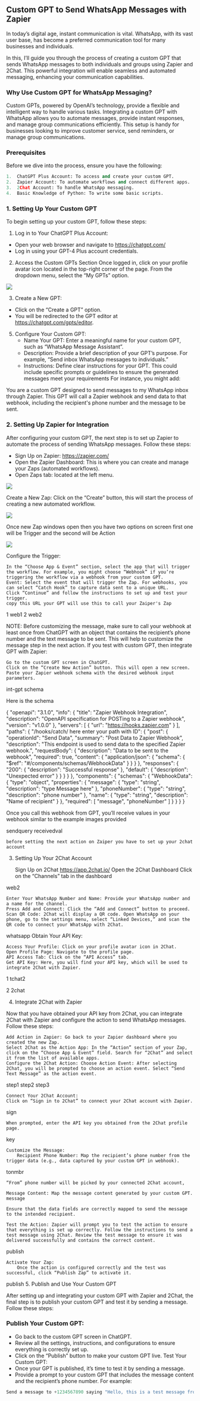 ## Custom GPT to Send WhatsApp Messages with Zapier

In today’s digital age, instant communication is vital. WhatsApp, with its vast user base, has become a preferred communication tool for many businesses and individuals.

In this, I’ll guide you through the process of creating a custom GPT that sends WhatsApp messages to both individuals and groups using Zapier and 2Chat. This powerful integration will enable seamless and automated messaging, enhancing your communication capabilities.

### Why Use Custom GPT for WhatsApp Messaging?

Custom GPTs, powered by OpenAI’s technology, provide a flexible and intelligent way to handle various tasks. Integrating a custom GPT with WhatsApp allows you to automate messages, provide instant responses, and manage group communications efficiently. This setup is handy for businesses looking to improve customer service, send reminders, or manage group communications.

### Prerequisites

Before we dive into the process, ensure you have the following:

```python
1.	ChatGPT Plus Account: To access and create your custom GPT.
2.	Zapier Account: To automate workflows and connect different apps.
3.	2Chat Account: To handle WhatsApp messaging.
4.	Basic Knowledge of Python: To write some basic scripts.
```

### 1. Setting Up Your Custom GPT

To begin setting up your custom GPT, follow these steps:

 1. Log in to Your ChatGPT Plus Account:

  - Open your web browser and navigate to https://chatgpt.com/
  - Log in using your GPT-4 Plus account credentials.

 2. Access the Custom GPTs Section Once logged in, click on your profile avatar icon located in the top-right corner of the page. From the dropdown menu, select the “My GPTs” option.

<image src="images/MyGpts"/>

  3. Create a New GPT:

  - Click on the “Create a GPT” option.
  - You will be redirected to the GPT editor at https://chatgpt.com/gpts/editor.

  5. Configure Your Custom GPT:
        - Name Your GPT: Enter a meaningful name for your custom GPT, such as “WhatsApp Message Assistant”.
        - Description: Provide a brief description of your GPT’s purpose. For example, “Send inbox WhatsApp messages to individuals.”
        - Instructions: Define clear instructions for your GPT. This could include specific prompts or guidelines to ensure the generated messages meet your requirements For instance, you might add:

You are a custom GPT designed to send messages to my WhatsApp inbox through Zapier. This GPT will call a Zapier webhook and send data to that webhook, including the recipient's phone number and the message to be sent.

### 2. Setting Up Zapier for Integration

After configuring your custom GPT, the next step is to set up Zapier to automate the process of sending WhatsApp messages. Follow these steps:

  - Sign Up on Zapier: https://zapier.com/
  - Open the Zapier Dashboard: This is where you can create and manage your Zaps (automated workflows).
  - Open Zaps tab: located at the left menu.

<image src="images/zaptab"/>

  Create a New Zap: Click on the “Create” button, this will start the process of creating a new automated workflow.

<image src="images/createzap"/>


Once new Zap windows open then you have two options on screen first one will be Trigger and the second will be Action

<image src="images/zap1"/>

Configure the Trigger:

    In the “Choose App & Event” section, select the app that will trigger the workflow. For example, you might choose “Webhook” if you’re triggering the workflow via a webhook from your custom GPT.
    Event: Select the event that will trigger the Zap. For webhooks, you can select “Catch Hook” to capture data sent to a unique URL.
    Click “Continue” and follow the instructions to set up and test your trigger.
    copy this URL your GPT will use this to call your Zaiper's Zap

1 web1 2 web2

NOTE: Before customizing the message, make sure to call your webhook at least once from ChatGPT with an object that contains the recipient’s phone number and the text message to be sent. This will help to customize the message step in the next action.
If you test with custom GPT, then integrate GPT with Zapier:

    Go to the custom GPT screen in ChatGPT.
    Click on the “Create New Action” button. This will open a new screen.
    Paste your Zapier webhook schema with the desired webhook input parameters.

int-gpt schema

Here is the schema

{
  "openapi": "3.1.0",
  "info": {
    "title": "Zapier Webhook Integration",
    "description": "OpenAPI specification for POSTing to a Zapier webhook",
    "version": "v1.0.0"
  },
  "servers": [
    {
      "url": "https://hooks.zapier.com"
    }
  ],
  "paths": {
    "/hooks/catch/ here enter your path with ID": {
      "post": {
        "operationId": "Send Data",
        "summary": "Post Data to Zapier Webhook",
        "description": "This endpoint is used to send data to the specified Zapier webhook.",
        "requestBody": {
          "description": "Data to be sent to the webhook",
          "required": true,
          "content": {
            "application/json": {
              "schema": {
                "$ref": "#/components/schemas/WebhookData"
              }
            }
          }
        },
        "responses": {
          "200": {
            "description": "Successful response"
          },
          "default": {
            "description": "Unexpected error"
          }
        }
      }
    }
  },
  "components": {
    "schemas": {
      "WebhookData": {
        "type": "object",
        "properties": {
          "message": {
            "type": "string",
            "description": "type Message here"
          },
          "phoneNumber": {
            "type": "string",
            "description": "phone number"
          },
          "name": {
            "type": "string",
            "description": "Name of recipient"
          }
        },
        "required": [
          "message",
          "phoneNumber"
        ]
      }
    }
  }
}

Once you call this webhook from GPT, you’ll receive values in your webhook similar to the example images provided

sendquery receivedval

    before setting the next action on Zaiper you have to set up your 2chat account

3. Setting Up Your 2Chat Account

    Sign Up on 2Chat https://app.2chat.io/
    Open the 2Chat Dashboard
    Click on the “Channels” tab in the dashboard

web2

    Enter Your WhatsApp Number and Name: Provide your WhatsApp number and a name for the channel.
    Press Add and Connect: Click the “Add and Connect” button to proceed.
    Scan QR Code: 2Chat will display a QR code. Open WhatsApp on your phone, go to the settings menu, select “Linked Devices,” and scan the QR code to connect your WhatsApp with 2Chat.

whatsapp
Obtain Your API Key:

    Access Your Profile: Click on your profile avatar icon in 2Chat.
    Open Profile Page: Navigate to the profile page.
    API Access Tab: Click on the “API Access” tab.
    Get API Key: Here, you will find your API key, which will be used to integrate 2Chat with Zapier.

1 tchat2

2 2chat

4. Integrate 2Chat with Zapier

Now that you have obtained your API key from 2Chat, you can integrate 2Chat with Zapier and configure the action to send WhatsApp messages. Follow these steps:

    Add Action in Zapier: Go back to your Zapier dashboard where you created the new Zap.
    Select 2Chat as the Action App: In the “Action” section of your Zap, click on the “Choose App & Event” field. Search for “2Chat” and select it from the list of available apps.
    Configure the 2Chat Action: Choose Action Event: After selecting 2Chat, you will be prompted to choose an action event. Select “Send Text Message” as the action event.

step1 step2 step3

    Connect Your 2Chat Account:
    Click on “Sign in to 2Chat” to connect your 2Chat account with Zapier.

sign

    When prompted, enter the API key you obtained from the 2Chat profile page.

key

    Customize the Message:
        Recipient Phone Number: Map the recipient’s phone number from the trigger data (e.g., data captured by your custom GPT in webhook).

tonmbr

    “From” phone number will be picked by your connected 2Chat account,

    Message Content: Map the message content generated by your custom GPT.
    message

    Ensure that the data fields are correctly mapped to send the message to the intended recipient.

    Test the Action: Zapier will prompt you to test the action to ensure that everything is set up correctly. Follow the instructions to send a test message using 2Chat. Review the test message to ensure it was delivered successfully and contains the correct content.

publish

    Activate Your Zap:
        Once the action is configured correctly and the test was successful, click “Publish Zap” to activate it.

publish
5. Publish and Use Your Custom GPT

After setting up and integrating your custom GPT with Zapier and 2Chat, the final step is to publish your custom GPT and test it by sending a message. Follow these steps:

### Publish Your Custom GPT:

  - Go back to the custom GPT screen in ChatGPT.
  - Review all the settings, instructions, and configurations to ensure everything is correctly set up.
  - Click on the “Publish” button to make your custom GPT live. Test Your Custom GPT:
  - Once your GPT is published, it’s time to test it by sending a message.
  - Provide a prompt to your custom GPT that includes the message content and the recipient’s phone number. For example:
        
```python
Send a message to +1234567890 saying "Hello, this is a test message from my custom GPT!"
```
